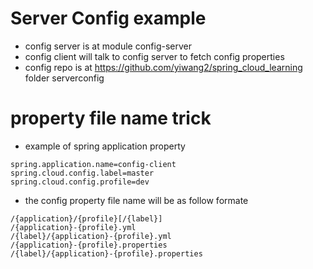 # Server Config example
- config server is at module config-server
- config client will talk to config server to fetch config properties
- config repo is at https://github.com/yiwang2/spring_cloud_learning  folder serverconfig

# property file name trick

- example of spring application property 

```
spring.application.name=config-client
spring.cloud.config.label=master
spring.cloud.config.profile=dev
```
- the config property file name will be as follow formate 
```
/{application}/{profile}[/{label}]
/{application}-{profile}.yml
/{label}/{application}-{profile}.yml
/{application}-{profile}.properties
/{label}/{application}-{profile}.properties
```
